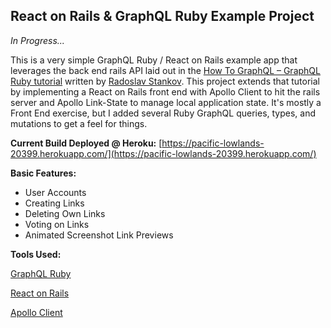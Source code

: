 ## React on Rails & GraphQL Ruby Example Project

*In Progress...*

This is a very simple GraphQL Ruby / React on Rails example app that leverages the back end rails API laid out in the [How To GraphQL – GraphQL Ruby tutorial](https://www.howtographql.com/graphql-ruby/0-introduction/) written by [Radoslav Stankov](https://twitter.com/rstankov). This project extends that tutorial by implementing a React on Rails front end with Apollo Client to hit the rails server and Apollo Link-State to manage local application state. It's mostly a Front End exercise, but I added several Ruby GraphQL queries, types, and mutations to get a feel for things.

**Current Build Deployed @ Heroku:**
[https://pacific-lowlands-20399.herokuapp.com/](https://pacific-lowlands-20399.herokuapp.com/)

**Basic Features:**

- User Accounts
- Creating Links
- Deleting Own Links
- Voting on Links
- Animated Screenshot Link Previews

**Tools Used:**

[GraphQL Ruby](https://github.com/rmosolgo/graphql-ruby)

[React on Rails](https://github.com/shakacode/react_on_rails)

[Apollo Client](https://github.com/apollographql/apollo-client)
